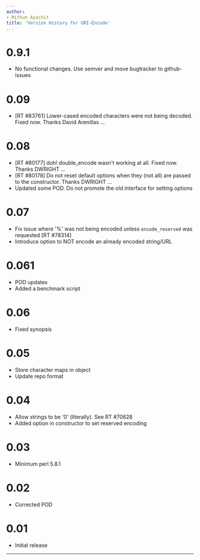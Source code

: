 ```yaml
---
author:
- Mithun Ayachit
title: 'Version History for URI-Encode'
...
```


# 0.9.1

-   No functional changes. Use semver and move bugtracker to
    github-issues

# 0.09

-   [RT \#83761] Lower-cased encoded characters were not being decoded.
    Fixed now. Thanks David Arenillas ...

# 0.08

-   [RT \#80177] doh! double\_encode wasn't working at all. Fixed now.
    Thanks DWRIGHT ...
-   [RT \#80178] Do not reset default options when they (not all) are
    passed to the constructor. Thanks DWRIGHT ...
-   Updated some POD. Do not promote the old interface for setting
    options

# 0.07

-   Fix issue where '%' was not being encoded unless `encode_reserved`
    was requested [RT \#78314]
-   Introduce option to NOT encode an already encoded string/URL

# 0.061

-   POD updates
-   Added a benchmark script

# 0.06

-   Fixed synopsis

# 0.05

-   Store character maps in object
-   Update repo format

# 0.04

-   Allow strings to be '0' (literally). See RT \#70628
-   Added option in constructor to set reserved encoding

# 0.03

-   Minimum perl 5.8.1

# 0.02

-   Corrected POD

# 0.01

-   Initial release

------------------------------------------------------------------------
